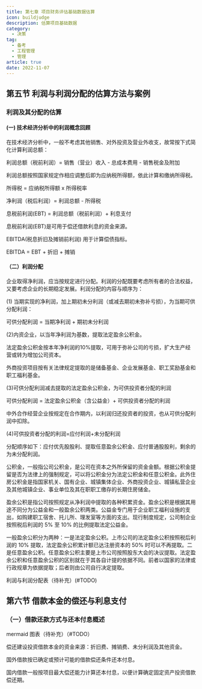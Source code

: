 ```yaml
---
title: 第七章 项目财务评估基础数据估算
icon: buildjudge
description: 估算项目基础数据
category:
  - 决策
tag:
  - 备考
  - 工程管理
  - 管理
article: true
date: 2022-11-07
---
```


## 第五节 利润与利润分配的估算方法与案例

### 利润及其分配的估算

#### (一) 技术经济分析中的利润概念回顾

在技术经济分析中，一般不考虑其他销售、对外投资及营业外收支，故常按下式简化计算利润总额：

利润总额（税前利润）= 销售（营业）收入 - 总成本费用 - 销售税金及附加

利润总额按照国家规定作相应调整后即为应纳税所得额，依此计算和缴纳所得税。

所得税 = 应纳税所得额 x 所得税率

净利润（税后利润）= 利润总额 - 所得税

息税前利润(EBT) = 利润总额（税前利润）+ 利息支付

息税前利润(EBT)是可用于偿还借款利息的资金来源。

EBITDA(税息折旧及摊销前利润) 用于计算偿债指标。

EBITDA = EBT + 折旧 + 摊销

#### （二）利润分配

企业取得净利润，应当按规定进行分配。利润的分配既要考虑所有者的合法权益，又要考虑企业的长期稳定发展。利润分配的内容与顺序为：

(1) 当期实现的净利润，加上期初未分利润（或减去期初未弥补亏损），为当期可供分配利润：

可供分配利润 = 当期净利润 + 期初未分利润

(2)内资企业，以当年净利润为基数，提取法定盈余公积金。

法定盈余公积金按本年净利润的10%提取，可用于弥补公司的亏损，扩大生产经营或转为增加公司资本。

外商投资项目按有关法律规定提取的是储备基金、企业发展基金、职工奖励基金和职工福利基金。

(3)可供分配利润减去提取的法定盈余公积金，为可供投资者分配的利润

可供分配利润 = 法定盈余公积金（含公益金）+ 可供投资者分配的利润

中外合作经营企业按规定在合作期内，以利润归还投资者的投资，也从可供分配利润中扣除。

(4)可供投资者分配的利润=应付利润+未分配利润

分配顺序如下：应付优先股股利、提取任意盈余公积金、应付普通股股利，剩余的为未分配利润。

公积金，一般指公司公积金，是公司在资本之外所保留的资金金额。根据公积金提留是否为法律上的强制规定，可以将公积金分为法定公积金和任意公积金。此外住房公积金是指国家机关、国有企业、城镇集体企业、外商投资企业、城镇私营企业及其他城镇企业、事业单位及其在职职工缴存的长期住房储金。

盈余公积是指公司按照规定从净利润中提取的各种积累资金。盈余公积是根据其用途不同分为公益金和一般盈余公积两类。公益金专门用于企业职工福利设施的支出，如购建职工宿舍、托儿所、理发室等方面的支出。现行制度规定，公司制企业按照税后利润的 5% 至 10% 的比例提取法定公益金。

一般盈余公积分为两种：一是法定盈余公积。上市公司的法定盈余公积按照税后利润的 10% 提取，法定盈余公积累计额已达注册资本的 50% 时可以不再提取。二是任意盈余公积。任意盈余公积主要是上市公司按照股东大会的决议提取。法定盈余公积和任意盈余公积的区别就在于其各自计提的依据不同。前者以国家的法律或行政规章为依据提取；后者则由公司自行决定提取。

利润与利润分配表（待补充）(#TODO)

## 第六节 借款本金的偿还与利息支付

### （一）借款还款方式与还本付息概述

mermaid 图表（待补充）（#TODO）

偿还建设投资借款本金的资金来源：折旧费、摊销费、未分利润及其他资金。

国外借款按已确定或预计可能的借款偿还条件还本付息。

国内借款一般按项目最大偿还能力计算还本付息，以便计算确定固定资产投资借款偿还期。
